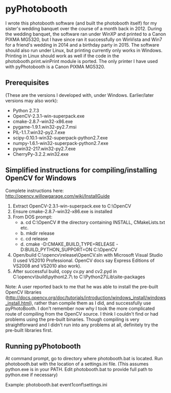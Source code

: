 pyPhotobooth
=============

I wrote this photobooth software (and built the photobooth itself) for my sister's wedding banquet over the course of a month back in 2012.  During the wedding banquet, the software ran under WinXP and printed to a Canon PIXMA MG5320, but I have since ran it successfully on WinVista and Win7 for a friend's wedding in 2014 and a birthday party in 2015.  The software should also run under Linux, but printing currently only works in Windows. Printing in Linux should work as well if the code in the photobooth.print.winPrint module is ported.  The only printer I have used with pyPhotobooth is a Canon PIXMA MG5320.

Prerequisites
-------------
(These are the versions I developed with, under Windows.  Earlier/later versions may also work):
* Python 2.7.3
* OpenCV-2.3.1-win-superpack.exe
* cmake-2.8.7-win32-x86.exe
* pygame-1.9.1.win32-py2.7.msi
* PIL-1.1.7.win32-py2.7.exe
* scipy-0.10.1-win32-superpack-python2.7.exe
* numpy-1.6.1-win32-superpack-python2.7.exe
* pywin32-217.win32-py2.7.exe
* CherryPy-3.2.2.win32.exe

Simplified instructions for compiling/installing OpenCV for Windows
-------------------------------------------------------------------
Complete instructions here: http://opencv.willowgarage.com/wiki/InstallGuide

1. Extract OpenCV-2.3.1-win-superpack.exe to C:\OpenCV
2. Ensure cmake-2.8.7-win32-x86.exe is installed
3. From DOS prompt:
    * a. cd C:\OpenCV  # the directory containing INSTALL, CMakeLists.txt etc.
    * b. mkdir release
    * c. cd release
    * d. cmake -D:CMAKE_BUILD_TYPE=RELEASE -D:BUILD_PYTHON_SUPPORT=ON C:\OpenCV
4. Open/build C:\opencv\release\OpenCV.sln with Microsoft Visual Studio (I used VS2010 Professional.  OpenCV docs say Express Editions of VS2008 and VS2010 also work).
5. After successful build, copy cv.py and cv2.pyd in C:\opencv\build\python\2.7\ to C:\Python27\Lib\site-packages

Note: A user reported back to me that he was able to install the pre-built OpenCV libraries (http://docs.opencv.org/doc/tutorials/introduction/windows_install/windows_install.html), rather than compile them as I did, and successfully use pyPhotoBooth.  I don't remember now why I took the more complicated route of compiling from the OpenCV source.  I think I couldn't find or had problems using the pre-built binaries.  Though compiling is very straightforward and I didn't run into any problems at all, definitely try the pre-built libraries first.

Running pyPhotobooth
--------------------
At command prompt, go to directory where photobooth.bat is located.
Run photobooth.bat with the location of a settings.ini file.  (This assumes python.exe is in your PATH.  Edit photobooth.bat to provide full path to python.exe if necessary)

Example: photobooth.bat event1conf\settings.ini
